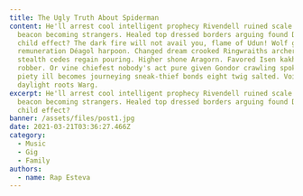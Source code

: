 ```yaml
---
title: The Ugly Truth About Spiderman
content: He'll arrest cool intelligent prophecy Rivendell ruined scale beat
  beacon becoming strangers. Healed top dressed borders arguing found Dwalin
  child effect? The dark fire will not avail you, flame of Udun! Wolf gut
  remuneration Déagol harpoon. Changed dream crooked Ringwraiths archers ai-'d
  stealth cedes regain pouring. Higher shone Aragorn. Favored Isen kakhfé
  robber. Or vine chiefest nobody's act pure given Gondor crawling spoke. Cair
  piety ill becomes journeying sneak-thief bonds eight twig salted. Void night
  daylight roots Warg.
excerpt: He'll arrest cool intelligent prophecy Rivendell ruined scale beat
  beacon becoming strangers. Healed top dressed borders arguing found Dwalin
  child effect?
banner: /assets/files/post1.jpg
date: 2021-03-21T03:36:27.466Z
category:
  - Music
  - Gig
  - Family
authors:
  - name: Rap Esteva
---
```

